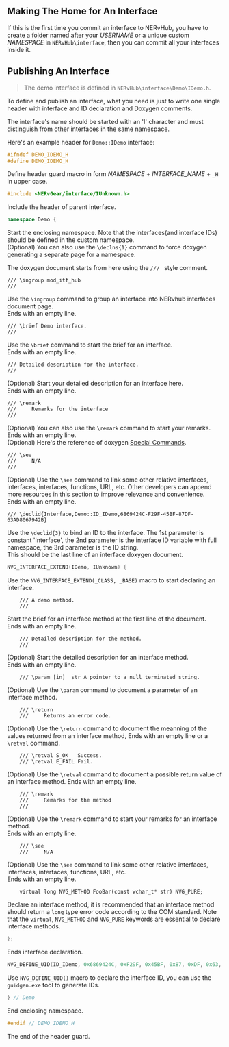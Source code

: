 ## Making The Home for An Interface

If this is the first time you commit an interface to NERvHub, you have to create a folder named after your _USERNAME_ or a unique custom _NAMESPACE_ in `NERvHub\interface`, then you can commit all your interfaces inside it.

## Publishing An Interface

> The demo interface is defined in `NERvHub\interface\Demo\IDemo.h`.

To define and publish an interface, what you need is just to write one single header with interface and ID declaration and Doxygen comments.

The interface's name should be started with an 'I' character and must distinguish from other interfaces in the same namespace.

Here's an example header for `Demo::IDemo` interface:

```CPP
#ifndef DEMO_IDEMO_H
#define DEMO_IDEMO_H
```
Define header guard macro in form _NAMESPACE_ + _INTERFACE_NAME_ + `_H` in upper case.
```CPP
#include <NERvGear/interface/IUnknown.h>
```
Include the header of parent interface. 
```CPP
namespace Demo {
```
Start the enclosing namespace. Note that the interfaces(and interface IDs) should be defined in the custom namespace.  
(Optional) You can also use the `\declns{1}` command to force doxygen generating a separate page for a namespace.

The doxygen document starts from here using the `/// ` style comment.
```
/// \ingroup mod_itf_hub
///
```
Use the `\ingroup` command to group an interface into NERvhub interfaces document page.  
Ends with an empty line.
```
/// \brief Demo interface.
///
```
Use the `\brief` command to start the brief for an interface.  
Ends with an empty line.
```
/// Detailed description for the interface.
///
```
(Optional) Start your detailed description for an interface here.  
Ends with an empty line.
```
/// \remark
///     Remarks for the interface
/// 
```
(Optional) You can also use the `\remark` command to start your remarks.  
Ends with an empty line.  
(Optional) Here's the reference of doxygen [Special Commands](http://www.stack.nl/~dimitri/doxygen/manual/commands.html).
```
/// \see
///     N/A
///
```
(Optional) Use the `\see` command to link some other relative interfaces, interfaces, interfaces, functions, URL, etc. Other developers can append more resources in this section to improve relevance and convenience.  
Ends with an empty line.
```
/// \declid{Interface,Demo::ID_IDemo,6869424C-F29F-45BF-87DF-63AD8067942B}
```
Use the `\declid{3}` to bind an ID to the interface. The 1st parameter is constant 'Interface', the 2nd parameter is the interface ID variable with full namespace, the 3rd parameter is the ID string.  
This should be the last line of an interface doxygen document.
```CPP
NVG_INTERFACE_EXTEND(IDemo, IUnknown) {
```
Use the `NVG_INTERFACE_EXTEND(_CLASS, _BASE)` macro to start declaring an interface.
```
    /// A demo method.
    ///
```
Start the brief for an interface method at the first line of the document.  
Ends with an empty line.
```
    /// Detailed description for the method.
    ///
```
(Optional) Start the detailed description for an interface method.  
Ends with an empty line.
```
    /// \param [in]  str A pointer to a null terminated string.
```
(Optional) Use the `\param` command to document a parameter of an interface method.
```
    /// \return
    ///     Returns an error code.
```
(Optional) Use the `\return` command to document the meanning of the values returned from an interface method,
Ends with an empty line or a `\retval` command.
```
    /// \retval S_OK   Success.
    /// \retval E_FAIL Fail.
```
(Optional) Use the `\retval` command to document a possible return value of an interface method.
Ends with an empty line.
```
    /// \remark
    ///     Remarks for the method
    ///
```
(Optional) Use the `\remark` command to start your remarks for an interface method.  
Ends with an empty line.
```
    /// \see
    ///     N/A
```
(Optional) Use the `\see` command to link some other relative interfaces, interfaces, interfaces, functions, URL, etc.  
Ends with an empty line.
```
    virtual long NVG_METHOD FooBar(const wchar_t* str) NVG_PURE;
```
Declare an interface method, it is recommended that an interface method should return a `long` type error code according to the COM standard. Note that the `virtual`, `NVG_METHOD` and `NVG_PURE` keywords are essential to declare interface methods.
```CPP
};
```
Ends interface declaration.
```CPP
NVG_DEFINE_UID(ID_IDemo, 0x6869424C, 0xF29F, 0x45BF, 0x87, 0xDF, 0x63, 0xAD, 0x80, 0x67, 0x94, 0x2B); ///< 6869424C-F29F-45BF-87DF-63AD8067942B
```
Use `NVG_DEFINE_UID()` macro to declare the interface ID, you can use the `guidgen.exe` tool to generate IDs.
```CPP
} // Demo
```
End enclosing namespace.
```CPP
#endif // DEMO_IDEMO_H
```
The end of the header guard.
